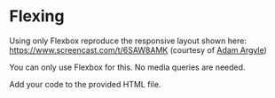 # Flexing

Using only Flexbox reproduce the responsive layout shown here:
https://www.screencast.com/t/6SAW8AMK (courtesy of [Adam Argyle](https://twitter.com/argyleink))

You can only use Flexbox for this. No media queries are needed.

Add your code to the provided HTML file.